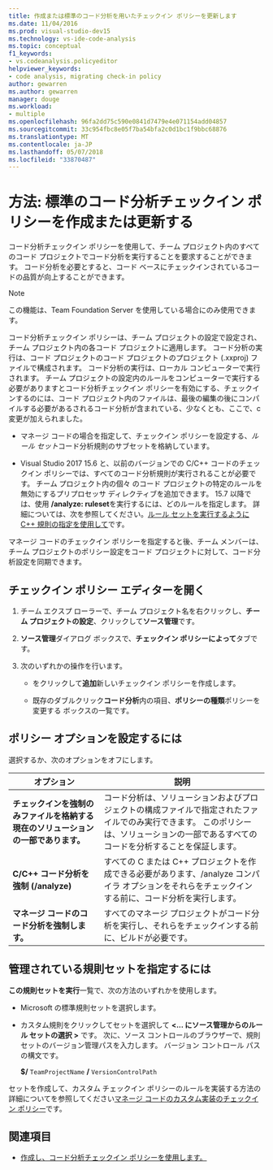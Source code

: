 ```yaml
---
title: 作成または標準のコード分析を用いたチェックイン ポリシーを更新します
ms.date: 11/04/2016
ms.prod: visual-studio-dev15
ms.technology: vs-ide-code-analysis
ms.topic: conceptual
f1_keywords:
- vs.codeanalysis.policyeditor
helpviewer_keywords:
- code analysis, migrating check-in policy
author: gewarren
ms.author: gewarren
manager: douge
ms.workload:
- multiple
ms.openlocfilehash: 96fa2dd75c590e0841d7479e4e071154add04857
ms.sourcegitcommit: 33c954fbc8e05f7ba54bfa2c0d1bc1f9bbc68876
ms.translationtype: MT
ms.contentlocale: ja-JP
ms.lasthandoff: 05/07/2018
ms.locfileid: "33870487"
---
```

# <a name="how-to-create-or-update-standard-code-analysis-check-in-policies"></a>方法: 標準のコード分析チェックイン ポリシーを作成または更新する

コード分析チェックイン ポリシーを使用して、チーム プロジェクト内のすべてのコード プロジェクトでコード分析を実行することを要求することができます。 コード分析を必要とすると、コード ベースにチェックインされているコードの品質が向上することができます。

> [!NOTE]
> この機能は、Team Foundation Server を使用している場合にのみ使用できます。

コード分析チェックイン ポリシーは、チーム プロジェクトの設定で設定され、チーム プロジェクト内の各コード プロジェクトに適用します。 コード分析の実行は、コード プロジェクトのコード プロジェクトのプロジェクト (.xxproj) ファイルで構成されます。 コード分析の実行は、ローカル コンピューターで実行されます。 チーム プロジェクトの設定内のルールをコンピューターで実行する必要がありますとコード分析チェックイン ポリシーを有効にする、チェックインするのには、コード プロジェクト内のファイルは、最後の編集の後にコンパイルする必要があるされるコード分析が含まれている、少なくとも、ここで、c変更が加えられました。

- マネージ コードの場合を指定して、チェックイン ポリシーを設定する、*ルール セット*コード分析規則のサブセットを格納しています。

- Visual Studio 2017 15.6 と、以前のバージョンでの C/C++ コードのチェックイン ポリシーでは、すべてのコード分析規則が実行されることが必要です。 チーム プロジェクト内の個々 のコード プロジェクトの特定のルールを無効にするプリプロセッサ ディレクティブを追加できます。 15.7 以降では、使用 **/analyze: ruleset**を実行するには、どのルールを指定します。 詳細については、次を参照してください。[ルール セットを実行するように C++ 規則の指定を使用して](using-rule-sets-to-specify-the-cpp-rules-to-run.md)です。

マネージ コードのチェックイン ポリシーを指定すると後、チーム メンバーは、チーム プロジェクトのポリシー設定をコード プロジェクトに対して、コード分析設定を同期できます。

## <a name="to-open-the-check-in-policy-editor"></a>チェックイン ポリシー エディターを開く

1. チーム エクスプ ローラーで、チーム プロジェクト名を右クリックし、**チーム プロジェクトの設定**、クリックして**ソース管理**です。

1. **ソース管理**ダイアログ ボックスで、**チェックイン ポリシーによって**タブです。

1. 次のいずれかの操作を行います。

    - をクリックして**追加**新しいチェックイン ポリシーを作成します。

    - 既存のダブルクリック**コード分析**内の項目、**ポリシーの種類**ポリシーを変更する ボックスの一覧です。

## <a name="to-set-policy-options"></a>ポリシー オプションを設定するには

選択するか、次のオプションをオフにします。

|オプション|説明|
|------------|-----------------|
|**チェックインを強制のみファイルを格納する現在のソリューションの一部であります。**|コード分析は、ソリューションおよびプロジェクトの構成ファイルで指定されたファイルでのみ実行できます。 このポリシーは、ソリューションの一部であるすべてのコードを分析することを保証します。|
|**C/C++ コード分析を強制 (/analyze)**|すべての C または C++ プロジェクトを作成できる必要があります、/analyze コンパイラ オプションをそれらをチェックインする前に、コード分析を実行します。|
|**マネージ コードのコード分析を強制します。**|すべてのマネージ プロジェクトがコード分析を実行し、それらをチェックインする前に、ビルドが必要です。|

## <a name="to-specify-a-managed-rule-set"></a>管理されている規則セットを指定するには

**この規則セットを実行**一覧で、次の方法のいずれかを使用します。

- Microsoft の標準規則セットを選択します。

- カスタム規則をクリックしてセットを選択して **\<... にソース管理からのルール セットの選択 >** です。 次に、ソース コントロールのブラウザーで、規則セットのバージョン管理パスを入力します。 バージョン コントロール パスの構文です。

   **$/** `TeamProjectName` **/** `VersionControlPath`

セットを作成して、カスタム チェックイン ポリシーのルールを実装する方法の詳細についてを参照してください[マネージ コードのカスタム実装のチェックイン ポリシー](../code-quality/implementing-custom-code-analysis-check-in-policies-for-managed-code.md)です。

## <a name="see-also"></a>関連項目

- [作成し、コード分析チェックイン ポリシーを使用します。](../code-quality/creating-and-using-code-analysis-check-in-policies.md)